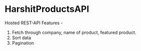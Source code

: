 # HarshitProductsAPI
Hosted REST-API
Features -
1. Fetch through company, name of product, featured product.
2. Sort data
3. Pagination
